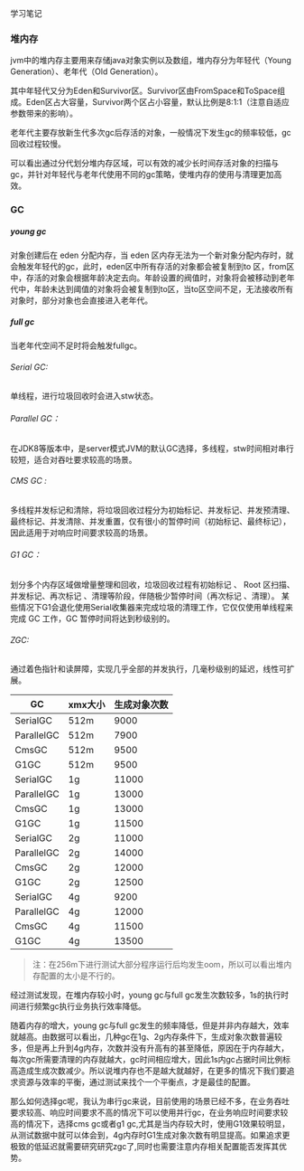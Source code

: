 学习笔记

### 堆内存

jvm中的堆内存主要用来存储java对象实例以及数组，堆内存分为年轻代（Young Generation）、老年代（Old Generation）。

其中年轻代又分为Eden和Survivor区。Survivor区由FromSpace和ToSpace组成。Eden区占大容量，Survivor两个区占小容量，默认比例是8:1:1（注意自适应参数带来的影响）。

老年代主要存放新生代多次gc后存活的对象，一般情况下发生gc的频率较低，gc回收过程较慢。

可以看出通过分代划分堆内存区域，可以有效的减少长时间存活对象的扫描与gc，并针对年轻代与老年代使用不同的gc策略，使堆内存的使用与清理更加高效。


### GC

##### young gc

对象创建后在 eden 分配内存，当 eden 区内存无法为一个新对象分配内存时，就会触发年轻代的gc，此时，eden区中所有存活的对象都会被复制到to 区，from区中，存活的对象会根据年龄决定去向。年龄设置的阀值时，对象将会被移动到老年代中，年龄未达到阈值的对象将会被复制到to区，当to区空间不足，无法接收所有对象时，部分对象也会直接进入老年代。


##### full gc

当老年代空间不足时将会触发fullgc。

###### Serial GC:

单线程，进行垃圾回收时会进入stw状态。

###### Parallel GC：

在JDK8等版本中，是server模式JVM的默认GC选择，多线程，stw时间相对串行较短，适合对吞吐要求较高的场景。



###### CMS GC :

多线程并发标记和清除，将垃圾回收过程分为初始标记、并发标记、并发预清理、最终标记、并发清除、并发重置，仅有很小的暂停时间（初始标记、最终标记），因此适用于对响应时间要求较高的场景。

###### G1 GC：

划分多个内存区域做增量整理和回收，垃圾回收过程有初始标记 、 Root 区扫描、并发标记、再次标记 、清理等阶段，伴随极少暂停时间（再次标记 、清理）。 某些情况下G1会退化使用Serial收集器来完成垃圾的清理工作，它仅仅使用单线程来完成 GC 工作，GC 暂停时间将达到秒级别的。

###### ZGC:

通过着色指针和读屏障，实现几乎全部的并发执行，几毫秒级别的延迟，线性可扩展。


GC | xmx大小 | 生成对象次数
---|--- |---
SerialGC |512m | 9000
ParallelGC | 512m | 7900
CmsGC | 512m | 9500
G1GC | 512m | 9500
SerialGC | 1g | 11000
ParallelGC |1g | 13000
CmsGC |1g | 13000
G1GC | 1g|11500
SerialGC |2g | 11000
ParallelGC | 2g | 14000
CmsGC | 2g | 12000
G1GC | 2g | 12500
SerialGC | 4g | 9200
ParallelGC | 4g | 12000
CmsGC | 4g | 11500
G1GC | 4g | 13500

> 注：在256m下进行测试大部分程序运行后均发生oom，所以可以看出堆内存配置的太小是不行的。

经过测试发现，在堆内存较小时，young gc与full gc发生次数较多，1s的执行时间进行频繁gc执行业务执行效率降低。

随着内存的增大，young gc与full gc发生的频率降低，但是并非内存越大，效率就越高。由数据可以看出，几种gc在1g、2g内存条件下，生成对象次数普遍较多，但是再上升到4g内存，次数并没有升高有的甚至降低，原因在于内存越大，每次gc所需要清理的内存就越大，gc时间相应增大，因此1s内gc占据时间比例标高造成生成次数减少。所以说堆内存也不是越大就越好，在更多的情况下我们要追求资源与效率的平衡，通过测试来找个一个平衡点，才是最佳的配置。

那么如何选择gc呢，我认为串行gc来说，目前使用的场景已经不多，在业务吞吐要求较高、响应时间要求不高的情况下可以使用并行gc，在业务响应时间要求较高的情况下，选择cms gc或者g1 gc,尤其是当内存较大时，使用G1效果较明显，从测试数据中就可以体会到，4g内存时G1生成对象次数有明显提高。如果追求更极致的低延迟就需要研究研究zgc了,同时也需要注意内存相关配置能否发挥其优势。







